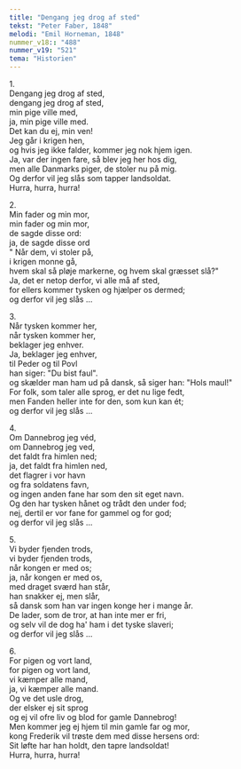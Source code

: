 ```yaml
---
title: "Dengang jeg drog af sted"
tekst: "Peter Faber, 1848"
melodi: "Emil Horneman, 1848"
nummer_v18:: "488"
nummer_v19: "521"
tema: "Historien"
---
```


1\.\
Dengang jeg drog af sted,\
dengang jeg drog af sted,\
min pige ville med,\
ja, min pige ville med.\
Det kan du ej, min ven!\
Jeg går i krigen hen,\
og hvis jeg ikke falder, kommer jeg nok hjem igen.\
Ja, var der ingen fare, så blev jeg her hos dig,\
men alle Danmarks piger, de stoler nu på mig.\
Og derfor vil jeg slås som tapper landsoldat.\
Hurra, hurra, hurra!

2\.\
Min fader og min mor,\
min fader og min mor,\
de sagde disse ord:\
ja, de sagde disse ord\
" Når dem, vi stoler på,\
i krigen monne gå,\
hvem skal så pløje markerne, og hvem skal græsset slå?"\
Ja, det er netop derfor, vi alle må af sted,\
for ellers kommer tysken og hjælper os dermed;\
og derfor vil jeg slås ...

3\.\
Når tysken kommer her,\
når tysken kommer her,\
beklager jeg enhver.\
Ja, beklager jeg enhver,\
til Peder og til Povl\
han siger: "Du bist faul".\
og skælder man ham ud på dansk, så siger han: "Hols maul!"\
For folk, som taler alle sprog, er det nu lige fedt,\
men Fanden heller inte for den, som kun kan ét;\
og derfor vil jeg slås ...

4\.\
Om Dannebrog jeg véd,\
om Dannebrog jeg ved,\
det faldt fra himlen ned;\
ja, det faldt fra himlen ned,\
det flagrer i vor havn\
og fra soldatens favn,\
og ingen anden fane har som den sit eget navn.\
Og den har tysken hånet og trådt den under fod;\
nej, dertil er vor fane for gammel og for god;\
og derfor vil jeg slås ...

5\.\
Vi byder fjenden trods,\
vi byder fjenden trods,\
når kongen er med os;\
ja, når kongen er med os,\
med draget sværd han står,\
han snakker ej, men slår,\
så dansk som han var ingen konge her i mange år.\
De lader, som de tror, at han inte mer er fri,\
og selv vil de dog ha' ham i det tyske slaveri;\
og derfor vil jeg slås ...

6\.\
For pigen og vort land,\
for pigen og vort land,\
vi kæmper alle mand,\
ja, vi kæmper alle mand.\
Og ve det usle drog,\
der elsker ej sit sprog\
og ej vil ofre liv og blod for gamle Dannebrog!\
Men kommer jeg ej hjem til min gamle far og mor,\
kong Frederik vil trøste dem med disse hersens ord:\
Sit løfte har han holdt, den tapre landsoldat!\
Hurra, hurra, hurra!